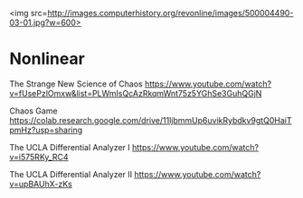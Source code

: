 <img src=http://images.computerhistory.org/revonline/images/500004490-03-01.jpg?w=600>

# Nonlinear

The Strange New Science of Chaos
https://www.youtube.com/watch?v=fUsePzlOmxw&list=PLWmIsQcAzRkqmWnt75z5YGhSe3GuhQGjN

Chaos Game
https://colab.research.google.com/drive/11ljbmmUp6uvikRybdkv9gtQ0HaiTpmHz?usp=sharing

The UCLA Differential Analyzer I
https://www.youtube.com/watch?v=i575RKy_RC4

The UCLA Differential Analyzer II
https://www.youtube.com/watch?v=upBAUhX-zKs


